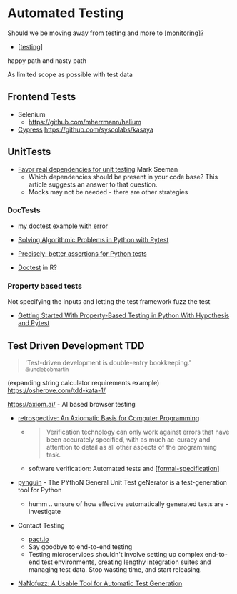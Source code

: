 Automated Testing
=================

Should we be moving away from testing and more to [[monitoring]]?


* [[testing]]

happy path and nasty path

As limited scope as possible with test data


Frontend Tests
--------------

* Selenium
    * https://github.com/mherrmann/helium
* [Cypress](https://www.cypress.io/)
https://github.com/syscolabs/kasaya



UnitTests
---------

* [Favor real dependencies for unit testing](https://stackoverflow.blog/2022/01/03/favor-real-dependencies-for-unit-testing/) Mark Seeman
    * Which dependencies should be present in your code base? This article suggests an answer to that question.
    * Mocks may not be needed - there are other strategies

### DocTests

* [my doctest example with error](https://github.com/calaldees/TeachProgramming/blob/master/teachprogramming/static/projects/doctest_example.py)
* [Solving Algorithmic Problems in Python with Pytest](https://adamj.eu/tech/2019/04/21/solving-algorithmic-problems-in-python-with-pytest/)

* [Precisely: better assertions for Python tests](https://github.com/mwilliamson/python-precisely)

* [Doctest](https://hughjonesd.github.io/doctest/) in R?


### Property based tests

Not specifying the inputs and letting the test framework fuzz the test

* [Getting Started With Property-Based Testing in Python With Hypothesis and Pytest](https://semaphoreci.com/blog/property-based-testing-python-hypothesis-pytest)


Test Driven Development TDD
---

> 'Test-driven development is double-entry bookkeeping.' 
<sub>@unclebobmartin</sub>

(expanding string calculator requirements example)
https://osherove.com/tdd-kata-1/



https://axiom.ai/ - AI based browser testing

* [retrospective: An Axiomatic Basis for Computer Programming](https://dl.acm.org/doi/pdf/10.1145/1562764.1562779)
    * > Verification   technology   can only work against errors that have been accurately  specified,  with  as  much  ac-curacy   and   attention   to   detail   as   all other aspects of the programming task.
    * software verification: Automated tests and [[formal-specification]]

* [pynguin](https://github.com/se2p/pynguin) - The PYthoN General Unit Test geNerator is a test-generation tool for Python
    * humm .. unsure of how effective automatically generated tests are - investigate

* Contact Testing
    * [pact.io](https://pact.io/)
    * Say goodbye to end-to-end testing
    * Testing microservices shouldn't involve setting up complex end-to-end test environments, creating lengthy integration suites and managing test data. Stop wasting time, and start releasing.

* [NaNofuzz: A Usable Tool for Automatic Test Generation](https://cmumatt.github.io/assets/NaNofuzz_2023.pdf)

[//begin]: # "Autogenerated link references for markdown compatibility"
[monitoring]: monitoring.md "Monitoring"
[testing]: testing.md "Testing"
[formal-specification]: formal-specification.md "Formal Specification"
[//end]: # "Autogenerated link references"